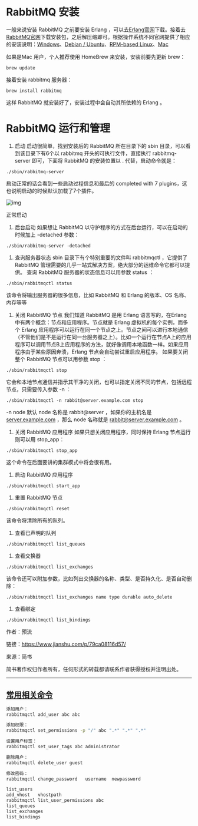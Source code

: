 # RabbitMQ 安装

一般来说安装 RabbitMQ 之前要安装 Erlang ，可以去[Erlang官网](https://link.jianshu.com?t=http://www.erlang.org/downloads)下载。接着去[RabbitMQ官网](https://link.jianshu.com?t=https://www.rabbitmq.com/download.html)下载安装包，之后解压缩即可。根据操作系统不同官网提供了相应的安装说明：[Windows](https://link.jianshu.com?t=http://www.rabbitmq.com/install-windows.html)、[Debian / Ubuntu](https://link.jianshu.com?t=http://www.rabbitmq.com/install-debian.html)、[RPM-based Linux](https://link.jianshu.com?t=http://www.rabbitmq.com/install-rpm.html)、[Mac](https://link.jianshu.com?t=http://www.rabbitmq.com/install-standalone-mac.html)

如果是Mac 用户，个人推荐使用 HomeBrew 来安装，安装前要先更新 brew：

```
brew update
```

接着安装 rabbitmq 服务器：

```
brew install rabbitmq
```

这样 RabbitMQ 就安装好了，安装过程中会自动其所依赖的 Erlang 。

# RabbitMQ 运行和管理

1. 启动
    启动很简单，找到安装后的 RabbitMQ 所在目录下的 sbin 目录，可以看到该目录下有6个以 rabbitmq 开头的可执行文件，直接执行 rabbitmq-server 即可，下面将 RabbitMQ 的安装位置以 . 代替，启动命令就是：

```
./sbin/rabbitmq-server
```

启动正常的话会看到一些启动过程信息和最后的 completed with 7 plugins，这也说明启动的时候默认加载了7个插件。



![img](https:////upload-images.jianshu.io/upload_images/5015984-1392cdc83b0d8341.png?imageMogr2/auto-orient/strip%7CimageView2/2/w/1000/format/webp)

正常启动

1. 后台启动
    如果想让 RabbitMQ 以守护程序的方式在后台运行，可以在启动的时候加上 -detached 参数：

```
./sbin/rabbitmq-server -detached
```

1. 查询服务器状态
    sbin 目录下有个特别重要的文件叫 rabbitmqctl ，它提供了 RabbitMQ 管理需要的几乎一站式解决方案，绝大部分的运维命令它都可以提供。
    查询 RabbitMQ 服务器的状态信息可以用参数 status ：

```
./sbin/rabbitmqctl status
```

该命令将输出服务器的很多信息，比如 RabbitMQ 和 Erlang 的版本、OS 名称、内存等等

1. 关闭 RabbitMQ 节点
    我们知道 RabbitMQ 是用 Erlang 语言写的，在Erlang 中有两个概念：节点和应用程序。节点就是 Erlang 虚拟机的每个实例，而多个 Erlang 应用程序可以运行在同一个节点之上。节点之间可以进行本地通信（不管他们是不是运行在同一台服务器之上）。比如一个运行在节点A上的应用程序可以调用节点B上应用程序的方法，就好像调用本地函数一样。如果应用程序由于某些原因奔溃，Erlang 节点会自动尝试重启应用程序。
    如果要关闭整个 RabbitMQ 节点可以用参数 stop ：

```
./sbin/rabbitmqctl stop
```

它会和本地节点通信并指示其干净的关闭，也可以指定关闭不同的节点，包括远程节点，只需要传入参数 -n ：

```
./sbin/rabbitmqctl -n rabbit@server.example.com stop 
```

-n node 默认 node 名称是 rabbit@server ，如果你的主机名是 [server.example.com](https://link.jianshu.com?t=http://server.example.com) ，那么 node 名称就是 [rabbit@server.example.com](https://link.jianshu.com?t=mailto:rabbit@server.example.com) 。

1. 关闭 RabbitMQ 应用程序
    如果只想关闭应用程序，同时保持 Erlang 节点运行则可以用 stop_app：

```
./sbin/rabbitmqctl stop_app
```

这个命令在后面要讲的集群模式中将会很有用。

1. 启动 RabbitMQ 应用程序

```
./sbin/rabbitmqctl start_app
```

1. 重置 RabbitMQ 节点

```
./sbin/rabbitmqctl reset
```

该命令将清除所有的队列。

1. 查看已声明的队列

```
./sbin/rabbitmqctl list_queues
```

1. 查看交换器

```
./sbin/rabbitmqctl list_exchanges
```

该命令还可以附加参数，比如列出交换器的名称、类型、是否持久化、是否自动删除：

```
./sbin/rabbitmqctl list_exchanges name type durable auto_delete
```

1. 查看绑定

```
./sbin/rabbitmqctl list_bindings
```

作者：预流

链接：https://www.jianshu.com/p/79ca08116d57/

来源：简书

简书著作权归作者所有，任何形式的转载都请联系作者获得授权并注明出处。

---

## [**常用相关命令**](https://blog.51cto.com/ttxsgoto/1857931)

```bash
添加用户：
rabbitmqctl add_user abc abc

添加权限：
rabbitmqctl set_permissions -p "/" abc ".*" ".*" ".*"

设置用户标签：
rabbitmqctl set_user_tags abc administrator

删除用户：
rabbitmqctl delete_user guest

修改密码：
rabbitmqctl change_password   username  newpassword

list_users
add_vhost   vhostpath
rabbitmqctl list_user_permissions abc  
list_queues 
list_exchanges
list_bindings
```